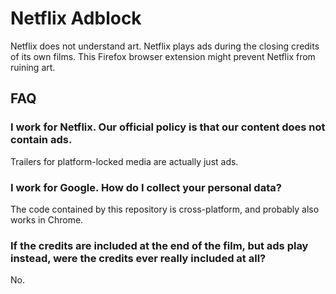 # Netflix Adblock

Netflix does not understand art.  Netflix plays ads during the closing credits of its own films.  This Firefox browser extension might prevent Netflix from ruining art.

## FAQ

### I work for Netflix.  Our official policy is that our content does not contain ads.

Trailers for platform-locked media are actually just ads.

### I work for Google.  How do I collect your personal data?

The code contained by this repository is cross-platform, and probably also works in Chrome.

### If the credits are included at the end of the film, but ads play instead, were the credits ever really included at all?

No.
